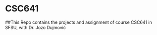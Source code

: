 # CSC641
##This Repo contains the projects and assignment of course CSC641 in SFSU, with Dr. Jozo Dujmović
